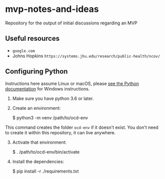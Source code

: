 # mvp-notes-and-ideas
Repository for the output of initial discussions regarding an MVP

## Useful resources

- `google.com`
- Johns Hopkins `https://systems.jhu.edu/research/public-health/ncov/` 

## Configuring Python

Instructions here assume Linux or macOS, please [see the Python documentation](https://docs.python.org/3/tutorial/venv.html) for Windows instructions.

1. Make sure you have python 3.6 or later.
2. Create an environment:

    $ python3 -m venv /path/to/ocd-env

This command creates the folder `ocd-env` if it doesn't exist. You don't need to create it within this repository, it can live anywhere.

3. Activate that environment:

    $ . /path/to/ocd-env/bin/activate

4. Install the dependencies:

    $ pip install -r ./requirements.txt
